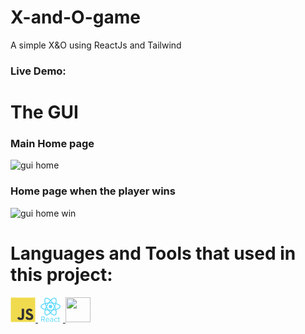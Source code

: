 # X-and-O-game
A simple X&O using ReactJs and Tailwind


<h3 align="left">Live Demo: </h3>


<h1 align="left">The GUI </h1>



<h3 align="left">Main Home page </h3>

![gui home](https://github.com/TheMostafax/x-and-o-game-using-react/assets/81190585/6f4d9043-7bd2-4279-a8b0-2f295e72c6e9)





<h3 align="left">Home page when the player wins</h3>

![gui home win](https://github.com/TheMostafax/x-and-o-game-using-react/assets/81190585/5a3788e6-2b59-4cac-bffb-84ffe7c2b09b)



<h1 align="left">Languages and Tools that used in this project: </h1>
<a href="https://developer.mozilla.org/en-US/docs/Web/JavaScript" target="_blank" rel="noreferrer"> <img src="https://raw.githubusercontent.com/devicons/devicon/master/icons/javascript/javascript-original.svg" alt="javascript" width="40" height="40"/><a href="https://reactjs.org/" target="_blank" rel="noreferrer"> <img src="https://raw.githubusercontent.com/devicons/devicon/master/icons/react/react-original-wordmark.svg" alt="react" width="40" height="40"/> </a><a href="https://tailwindcss.com/" rel="nofollow"><img src="https://camo.githubusercontent.com/bdedcbc949feefecc3ff98f7e655ee8151b522e2f32196c648620f5366d909d5/68747470733a2f2f63646e2e6a7364656c6976722e6e65742f67682f64657669636f6e732f64657669636f6e2f69636f6e732f7461696c77696e646373732f7461696c77696e646373732d706c61696e2e737667" width="40" height="40" data-canonical-src="https://cdn.jsdelivr.net/gh/devicons/devicon/icons/tailwindcss/tailwindcss-plain.svg" style="max-width: 100%;"></a>
